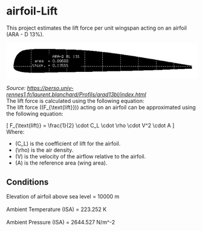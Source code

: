 # airfoil-Lift

This project estimates the lift force per unit wingspan acting on an airfoil (ARA - D 13%).

![ARA - D 13%](profil.jpg) <br>

*Source: https://perso.univ-rennes1.fr/laurent.blanchard/Profils/arad13bl/index.html*
<br>
The lift force is calculated using the following equation:
<br>
The lift force (\(F_{\text{lift}}\)) acting on an airfoil can be approximated using the following equation:

\[ F_{\text{lift}} = \frac{1}{2} \cdot C_L \cdot \rho \cdot V^2 \cdot A \]
<br>
Where:
- \(C_L\) is the coefficient of lift for the airfoil.
- \(\rho\) is the air density.
- \(V\) is the velocity of the airflow relative to the airfoil.
- \(A\) is the reference area (wing area).

## Conditions

Elevation of airfoil above sea level = 10000 m    
<br>
Ambient Temperature (ISA)            = 223.252 K      
<br>
Ambient Pressure (ISA)               = 2644.527 N/m^-2   
<br>


